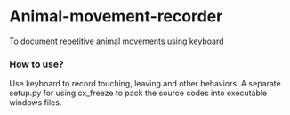 # Animal-movement-recorder
To document repetitive animal movements using keyboard
### How to use?
Use keyboard to record touching, leaving and other behaviors.
A separate setup.py for using cx_freeze to pack the source codes into executable windows files.
